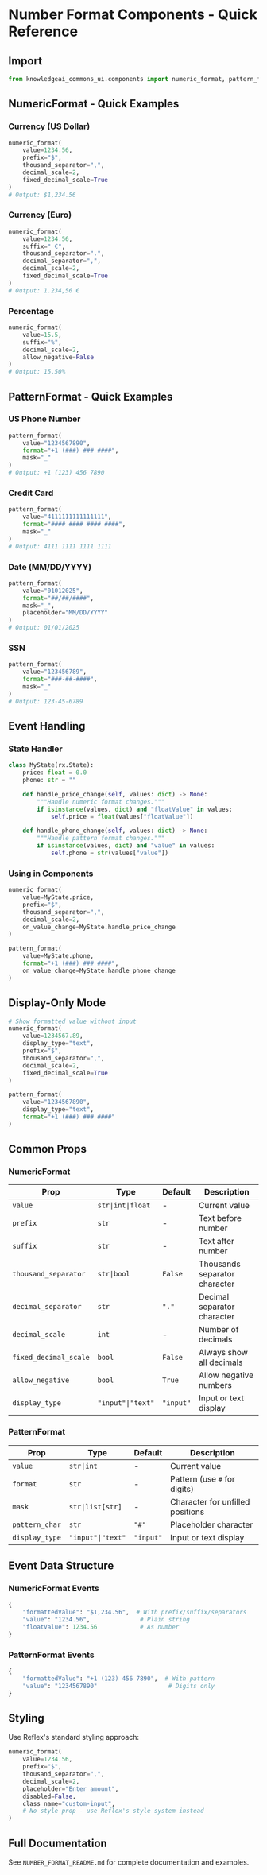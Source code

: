 # Number Format Components - Quick Reference

## Import
```python
from knowledgeai_commons_ui.components import numeric_format, pattern_format
```

## NumericFormat - Quick Examples

### Currency (US Dollar)
```python
numeric_format(
    value=1234.56,
    prefix="$",
    thousand_separator=",",
    decimal_scale=2,
    fixed_decimal_scale=True
)
# Output: $1,234.56
```

### Currency (Euro)
```python
numeric_format(
    value=1234.56,
    suffix=" €",
    thousand_separator=".",
    decimal_separator=",",
    decimal_scale=2,
    fixed_decimal_scale=True
)
# Output: 1.234,56 €
```

### Percentage
```python
numeric_format(
    value=15.5,
    suffix="%",
    decimal_scale=2,
    allow_negative=False
)
# Output: 15.50%
```

## PatternFormat - Quick Examples

### US Phone Number
```python
pattern_format(
    value="1234567890",
    format="+1 (###) ### ####",
    mask="_"
)
# Output: +1 (123) 456 7890
```

### Credit Card
```python
pattern_format(
    value="4111111111111111",
    format="#### #### #### ####",
    mask="_"
)
# Output: 4111 1111 1111 1111
```

### Date (MM/DD/YYYY)
```python
pattern_format(
    value="01012025",
    format="##/##/####",
    mask="_",
    placeholder="MM/DD/YYYY"
)
# Output: 01/01/2025
```

### SSN
```python
pattern_format(
    value="123456789",
    format="###-##-####",
    mask="_"
)
# Output: 123-45-6789
```

## Event Handling

### State Handler
```python
class MyState(rx.State):
    price: float = 0.0
    phone: str = ""

    def handle_price_change(self, values: dict) -> None:
        """Handle numeric format changes."""
        if isinstance(values, dict) and "floatValue" in values:
            self.price = float(values["floatValue"])

    def handle_phone_change(self, values: dict) -> None:
        """Handle pattern format changes."""
        if isinstance(values, dict) and "value" in values:
            self.phone = str(values["value"])
```

### Using in Components
```python
numeric_format(
    value=MyState.price,
    prefix="$",
    thousand_separator=",",
    decimal_scale=2,
    on_value_change=MyState.handle_price_change
)

pattern_format(
    value=MyState.phone,
    format="+1 (###) ### ####",
    on_value_change=MyState.handle_phone_change
)
```

## Display-Only Mode

```python
# Show formatted value without input
numeric_format(
    value=1234567.89,
    display_type="text",
    prefix="$",
    thousand_separator=",",
    decimal_scale=2,
    fixed_decimal_scale=True
)

pattern_format(
    value="1234567890",
    display_type="text",
    format="+1 (###) ### ####"
)
```

## Common Props

### NumericFormat
| Prop | Type | Default | Description |
|------|------|---------|-------------|
| `value` | `str\|int\|float` | - | Current value |
| `prefix` | `str` | - | Text before number |
| `suffix` | `str` | - | Text after number |
| `thousand_separator` | `str\|bool` | `False` | Thousands separator character |
| `decimal_separator` | `str` | `"."` | Decimal separator character |
| `decimal_scale` | `int` | - | Number of decimals |
| `fixed_decimal_scale` | `bool` | `False` | Always show all decimals |
| `allow_negative` | `bool` | `True` | Allow negative numbers |
| `display_type` | `"input"\|"text"` | `"input"` | Input or text display |

### PatternFormat
| Prop | Type | Default | Description |
|------|------|---------|-------------|
| `value` | `str\|int` | - | Current value |
| `format` | `str` | - | Pattern (use `#` for digits) |
| `mask` | `str\|list[str]` | - | Character for unfilled positions |
| `pattern_char` | `str` | `"#"` | Placeholder character |
| `display_type` | `"input"\|"text"` | `"input"` | Input or text display |

## Event Data Structure

### NumericFormat Events
```python
{
    "formattedValue": "$1,234.56",  # With prefix/suffix/separators
    "value": "1234.56",              # Plain string
    "floatValue": 1234.56            # As number
}
```

### PatternFormat Events
```python
{
    "formattedValue": "+1 (123) 456 7890",  # With pattern
    "value": "1234567890"                    # Digits only
}
```

## Styling

Use Reflex's standard styling approach:

```python
numeric_format(
    value=1234.56,
    prefix="$",
    thousand_separator=",",
    decimal_scale=2,
    placeholder="Enter amount",
    disabled=False,
    class_name="custom-input",
    # No style prop - use Reflex's style system instead
)
```

## Full Documentation
See `NUMBER_FORMAT_README.md` for complete documentation and examples.
